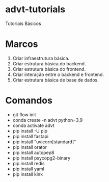 # advt-tutorials

Tutoriais Básicos

# Marcos

1. Criar infraestrutura básica.
2. Criar estrutura básica do backend.
3. Criar estrutura básica do frontend.
4. Criar interação entre o backend e frontend.
5. Criar estrutura básica de base de dados.

# Comandos

- git flow init
- conda create -n advt python=3.9
- conda activate advt
- pip install -U pip
- pip install fastapi
- pip install "uvicorn[standard]"
- pip install orator
- pip install autopep8
- pip install psycopg2-binary
- pip install redis
- pip install yaml
- pip install kink
